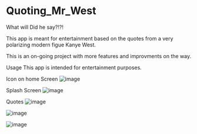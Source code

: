 # Quoting_Mr_West
What will Did he say?!?!

This app is meant for entertainment based on the quotes from a very polarizing modern figue Kanye West.

This is an on-going project with more features and improvments on the way.

Usage
This app is intended for entertainment purposes.



Icon on home Screen
![image](https://user-images.githubusercontent.com/30957125/81628847-bad11780-93cf-11ea-9ecc-df42d47c9828.png)

Splash Screen 
![image](https://user-images.githubusercontent.com/30957125/81628527-e6073700-93ce-11ea-9c78-9716dad49545.png)

Quotes
![image](https://user-images.githubusercontent.com/30957125/81628708-6463d900-93cf-11ea-8d22-87a2da90c9a4.png)

![image](https://user-images.githubusercontent.com/30957125/81628724-6f1e6e00-93cf-11ea-8d0f-814f5abb989b.png)

![image](https://user-images.githubusercontent.com/30957125/81628828-aee55580-93cf-11ea-9360-45f869ea1e2d.png)




